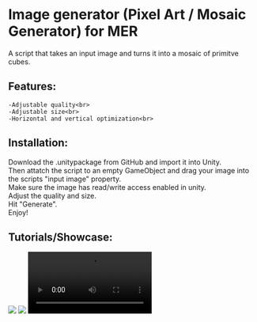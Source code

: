 # Image generator (Pixel Art / Mosaic Generator) for MER
A script that takes an input image and turns it into a mosaic of primitve cubes.

## Features: <br>
    -Adjustable quality<br>
    -Adjustable size<br>
    -Horizontal and vertical optimization<br>

## Installation:
     
Download the .unitypackage from GitHub and import it into Unity.<br>
Then attatch the script to an empty GameObject and drag your image into the scripts "input image" property.<br>
Make sure the image has read/write access enabled in unity.<br>
Adjust the quality and size.<br>
Hit "Generate".<br>
Enjoy!<br>

## Tutorials/Showcase:
<img src="https://cdn.discordapp.com/attachments/952573231204798536/1147143095343910918/showcase_1.png">
<img src="https://cdn.discordapp.com/attachments/952573231204798536/1147143095901765714/showcase_2.png">
<video controls width="250">
  <source src="https://cdn.discordapp.com/attachments/952573231204798536/1147143096463790150/example_tutorial_mer-mosaic-editor.mp4" type="video/MP4" />
  <a href="https://cdn.discordapp.com/attachments/952573231204798536/1147143096463790150/example_tutorial_mer-mosaic-editor.mp4">MP4</a>
</video>


